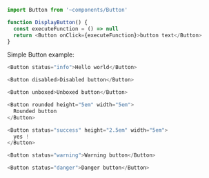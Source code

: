 ```js static
import Button from '~components/Button'

function DisplayButton() {
  const executeFunction = () => null
  return <Button onClick={executeFunction}>button text</Button>
}
```

Simple Button example:

```js
<Button status="info">Hello world</Button>
```

```js
<Button disabled>Disabled button</Button>
```

```js
<Button unboxed>Unboxed button</Button>
```

```js
<Button rounded height="5em" width="5em">
  Rounded button
</Button>
```

```js
<Button status="success" height="2.5em" width="5em">
  yes !
</Button>
```

```js
<Button status="warning">Warning button</Button>
```

```js
<Button status="danger">Danger button</Button>
```
